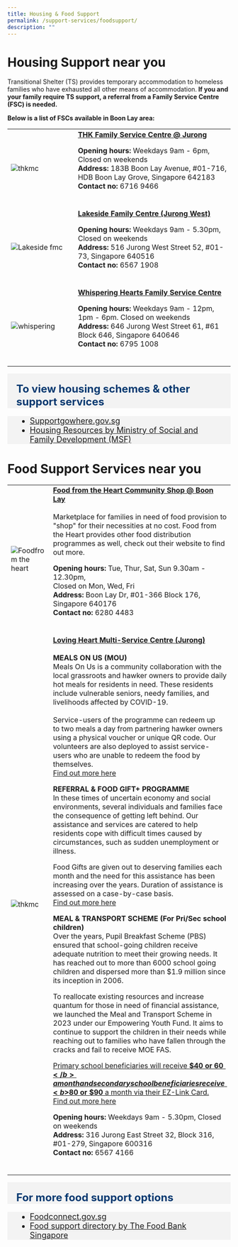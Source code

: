 ```yaml
---
title: Housing & Food Support
permalink: /support-services/foodsupport/
description: ""
---
```

# Housing Support near you
Transitional Shelter (TS) provides temporary accommodation to homeless families who have exhausted all other means of accommodation.<b>  If you and your family require TS support, a referral from a Family Service Centre (FSC) is needed. </b>
<p>
	<b>Below is a list of FSCs available in Boon Lay area:</b>
<table style="width:100%">
  <tbody><tr>
		
</tr><tr>
    <td style="width:30%">
      <img src="https://lh3.googleusercontent.com/p/AF1QipN-mskbrCxGhCIRtszfPEYTXj733cHIElL2MMzt=s680-w680-h510" alt="thkmc">
    </td>	
    <td style="width:70%">
      			<b>	<a href="https://www.thkmc.org.sg/" target="_blank">THK Family Service Centre @ Jurong </a></b>
			<p></p><p>
			<b> Opening hours: </b> Weekdays 9am - 6pm, Closed on weekends <br>
			<b> Address:</b> 183B Boon Lay Avenue, #01-716, HDB Boon Lay Grove, Singapore 642183 <br>
			<b> Contact no: </b> 6716 9466 <br>
    <br></p></td>
  </tr>
		
		
<tr>
    <td style="width:30%">
      <img src="https://lh5.googleusercontent.com/p/AF1QipOj5A7jWSCYv9w7WnJkxpBPAwghd7pNfsKcktbh=w426-h240-k-no" alt="Lakeside fmc">
    </td>	
    <td style="width:70%">
      			<b>	<a href="https://www.lakeside.org.sg/" target="_blank">Lakeside Family Centre (Jurong West)</a></b>
			<p></p><p>
			<b> Opening hours: </b> Weekdays 9am - 5.30pm, Closed on weekends <br>
			<b> Address:</b> 516 Jurong West Street 52, #01-73, Singapore 640516 <br>
			<b> Contact no: </b> 6567 1908 <br>
    <br></p></td>
  </tr>		

		
<tr>
    <td style="width:30%">
      <img src="https://viriya.org.sg/wp-content/uploads/2017/07/WHFSC-YEC-2018-Group-e1560440356492.jpg" alt="whispering">
    </td>	
    <td style="width:70%">
      			<b>	<a href="https://viriya.org.sg/our-services/family-services/whispering-hearts-family-service-centre/" target="_blank">Whispering Hearts Family Service Centre </a></b>
			<p></p><p>
			<b> Opening hours: </b> Weekdays 9am - 12pm, 1pm - 6pm. Closed on weekends <br>
			<b> Address:</b> 646 Jurong West Street 61, #61 Block 646, Singapore 640646 <br>
			<b> Contact no: </b> 6795 1008 <br>
    <br></p></td>
  </tr></tbody></table>
</p><p>
	</p><div style="font-size:24px; font-weight: 700; color: #063970; background-color: #f3f3f3; padding: 20px 0px 0px 20px;" class="row"> To view housing schemes &amp; other support services</div>
<div style="font-size:18px ;background-color: #f3f3f3; padding: 0px 25px 0px 20px;" class="row">
	<ul>
		<li><a href="https://supportgowhere.life.gov.sg/categories/housing-shelter">Supportgowhere.gov.sg</a></li>
		<li><a href="https://familyassist.msf.gov.sg/content/resources/family-assist-resources/housing-resources/">Housing Resources by Ministry of Social and Family Development (MSF)</a></li>
	</ul>
</div>
	
# Food Support Services near you

<table style="width:100%">
  <tbody><tr>
		
</tr><tr>
    <td style="width:30%">
      <img src="https://lh5.googleusercontent.com/p/AF1QipOYjhP9qvCR9t1Iiyl8-P_qH2VV41mDA1eROEJA=w408-h272-k-no" alt="Foodfrom the heart">
    </td>	
    <td style="width:70%">
			<b>	<a href="https://www.foodfromtheheart.sg/" target="_blank"> Food from the Heart Community Shop @ Boon Lay</a></b>
   <br><br>
Marketplace for families in need of food provision to "shop" for their necessities at no cost. Food from the Heart provides other food distribution programmes as well, check out their website to find out more.
			<p>
			<b> Opening hours: </b> Tue, Thur, Sat, Sun 9.30am - 12.30pm, <br>Closed on Mon, Wed, Fri<br>
			<b> Address:</b> Boon Lay Dr, #01-366 Block 176, Singapore 640176 <br>
			<b> Contact no: </b> 6280 4483 <br>
	<br></p></td>
</tr>

<tr>
    <td style="width:30%">
      <img src="https://lovingheart.org.sg/wp-content/uploads/2021/10/Amended-LH-LOGO_201021.png" alt="thkmc">
    </td>	
    <td style="width:70%">
      			<b>	<a href="https://www.lovingheartjurong.org.sg/" target="_blank">Loving Heart Multi-Service Centre (Jurong)</a></b><br>
   <br>
			<b>MEALS ON US (MOU)</b><br>
Meals On Us is a community collaboration with the local grassroots and hawker owners to provide daily hot meals for residents in need. These residents include vulnerable seniors, needy families, and livelihoods affected by COVID-19.&nbsp;<br><br>Service-users of the programme&nbsp;can redeem up to&nbsp;two meals&nbsp;a day from partnering hawker owners using a physical voucher or unique QR code. Our volunteers are also deployed to assist&nbsp;service-users&nbsp;who are unable to redeem the food&nbsp;by themselves. <br> <a href="https://lovingheart.org.sg/services/" target="_blank">Find out more here</a>
			<p>
<b> REFERRAL &amp; FOOD GIFT+ PROGRAMME</b><br>
In these times of uncertain economy and social environments, several individuals and families face the consequence of getting left behind. Our assistance and services are catered to help residents cope with difficult times caused by circumstances, such as sudden unemployment or illness.

Food Gifts are given out to deserving families each month and the need for this assistance has been increasing over the years. Duration of assistance is assessed on a case-by-case basis. <br> <a href="https://www.lovingheartjurong.org.sg/services/case-management-food-gifts/" target="_blank">Find out more here</a></p><p>
			<b>MEAL &amp; TRANSPORT SCHEME (For Pri/Sec school children)</b><br>
Over the years, Pupil Breakfast Scheme (PBS) ensured that school-going children receive adequate nutrition to meet their growing needs. It has reached out to more than 6000 school going children and dispersed more than $1.9 million since its inception in 2006.<br>
			
To reallocate existing resources and increase quantum for those in need of financial assistance, we launched the Meal and Transport Scheme in 2023 under our Empowering Youth Fund. It aims to continue to support the children in their needs while reaching out to families who have fallen through the cracks and fail to receive MOE FAS.</p><p>

<u>Primary school beneficiaries will receive <b>$40 or $60 </b> a month and secondary school beneficiaries receive <b>$80 or $90</b> a month via their EZ-Link Card. <br> <a href="https://www.lovingheartjurong.org.sg/services/meal-transport-scheme/" target="_blank">Find out more here</a>
			</u></p><p>
			<b> Opening hours: </b> Weekdays 9am - 5.30pm, Closed on weekends <br>
			<b> Address:</b> 316 Jurong East Street 32, Block 316, #01-279, Singapore 600316 <br>
			<b> Contact no: </b> 6567 4166 <br>
    <br></p></td>
  </tr></tbody></table><p></p><p></p>

<div style="font-size:24px; font-weight: 700; color: #063970; background-color: #f3f3f3; padding: 20px 0px 0px 20px;" class="row"> For more food support options</div>
<div style="font-size:18px ;background-color: #f3f3f3; padding: 0px 25px 0px 20px;" class="row">
	<ul>
		<li><a href="https://foodconnect.gov.sg/directory/">Foodconnect.gov.sg</a></li>
		<li><a href="https://findfoodsupport.sg/">Food support directory by The Food Bank Singapore</a></li>
	</ul>
</div>